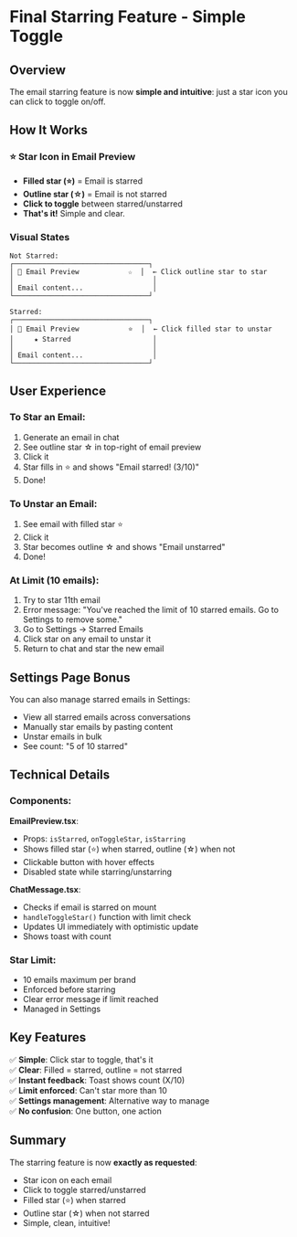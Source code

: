 # Final Starring Feature - Simple Toggle

## Overview
The email starring feature is now **simple and intuitive**: just a star icon you can click to toggle on/off.

## How It Works

### ⭐ Star Icon in Email Preview
- **Filled star (⭐)** = Email is starred
- **Outline star (☆)** = Email is not starred
- **Click to toggle** between starred/unstarred
- **That's it!** Simple and clear.

### Visual States

```
Not Starred:
┌─────────────────────────────────┐
│ 📧 Email Preview            ☆  │  ← Click outline star to star
│                                  │
│ Email content...                 │
└─────────────────────────────────┘

Starred:
┌─────────────────────────────────┐
│ 📧 Email Preview            ⭐  │  ← Click filled star to unstar
│     ★ Starred                    │
│                                  │
│ Email content...                 │
└─────────────────────────────────┘
```

## User Experience

### To Star an Email:
1. Generate an email in chat
2. See outline star ☆ in top-right of email preview
3. Click it
4. Star fills in ⭐ and shows "Email starred! (3/10)"
5. Done!

### To Unstar an Email:
1. See email with filled star ⭐
2. Click it
3. Star becomes outline ☆ and shows "Email unstarred"
4. Done!

### At Limit (10 emails):
1. Try to star 11th email
2. Error message: "You've reached the limit of 10 starred emails. Go to Settings to remove some."
3. Go to Settings → Starred Emails
4. Click star on any email to unstar it
5. Return to chat and star the new email

## Settings Page Bonus

You can also manage starred emails in Settings:
- View all starred emails across conversations
- Manually star emails by pasting content
- Unstar emails in bulk
- See count: "5 of 10 starred"

## Technical Details

### Components:

**EmailPreview.tsx**:
- Props: `isStarred`, `onToggleStar`, `isStarring`
- Shows filled star (⭐) when starred, outline (☆) when not
- Clickable button with hover effects
- Disabled state while starring/unstarring

**ChatMessage.tsx**:
- Checks if email is starred on mount
- `handleToggleStar()` function with limit check
- Updates UI immediately with optimistic update
- Shows toast with count

### Star Limit:
- 10 emails maximum per brand
- Enforced before starring
- Clear error message if limit reached
- Managed in Settings

## Key Features

✅ **Simple**: Click star to toggle, that's it  
✅ **Clear**: Filled = starred, outline = not starred  
✅ **Instant feedback**: Toast shows count (X/10)  
✅ **Limit enforced**: Can't star more than 10  
✅ **Settings management**: Alternative way to manage  
✅ **No confusion**: One button, one action  

## Summary

The starring feature is now **exactly as requested**:
- Star icon on each email
- Click to toggle starred/unstarred
- Filled star (⭐) when starred
- Outline star (☆) when not starred
- Simple, clean, intuitive!





